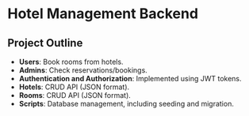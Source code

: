 # Hotel Management Backend

## Project Outline

- **Users**: Book rooms from hotels.
- **Admins**: Check reservations/bookings.
- **Authentication and Authorization**: Implemented using JWT tokens.
- **Hotels**: CRUD API (JSON format).
- **Rooms**: CRUD API (JSON format).
- **Scripts**: Database management, including seeding and migration.

